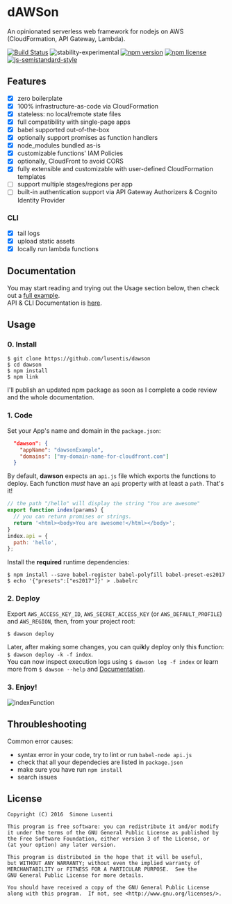 
# dAWSon
An opinionated serverless web framework for nodejs on AWS (CloudFormation, API Gateway, Lambda).  

[![Build Status](https://travis-ci.org/lusentis/dawson.svg?branch=master)](https://travis-ci.org/lusentis/dawson)
![stability-experimental](https://img.shields.io/badge/stability-experimental-orange.svg)
[![npm version](https://img.shields.io/npm/v/dawson.svg?maxAge=3600)]()
[![npm license](https://img.shields.io/npm/l/dawson.svg?maxAge=2592000?style=plastic)]()
[![js-semistandard-style](https://img.shields.io/badge/code%20style-semistandard-brightgreen.svg?style=plastic)](https://github.com/Flet/semistandard)

## Features

* [X] zero boilerplate
* [X] 100% infrastructure-as-code via CloudFormation
* [X] stateless: no local/remote state files
* [X] full compatibility with single-page apps
* [X] babel supported out-of-the-box
* [X] optionally support promises as function handlers
* [X] node_modules bundled as-is
* [X] customizable functions' IAM Policies
* [X] optionally, CloudFront to avoid CORS
* [X] fully extensible and customizable with user-defined CloudFormation templates
* [ ] support multiple stages/regions per app
* [ ] built-in authentication support via API Gateway Authorizers & Cognito Identity Provider

### CLI
* [X] tail logs
* [X] upload static assets
* [X] locally run lambda functions

## Documentation

You may start reading and trying out the Usage section below, then check out a [full example](https://github.com/lusentis/dawson/tree/master/example/simple-1).  
API & CLI Documentation is [here](DOCS.md).


## Usage

### 0. Install

```
$ git clone https://github.com/lusentis/dawson
$ cd dawson
$ npm install
$ npm link
```

I'll publish an updated npm package as soon as I complete a code review and the whole documentation.


### 1. Code

Set your App's name and domain in the `package.json`:
```json
  "dawson": {
    "appName": "dawsonExample",
    "domains": ["my-domain-name-for-cloudfront.com"]
  }
```

By default, **dawson** expects an ```api.js``` file which exports the functions to deploy. Each function *must* have an ```api``` property with at least a ```path```. That's it!

```javascript
// the path "/hello" will display the string "You are awesome"
export function index(params) {
  // you can return promises or strings.
  return '<html><body>You are awesome!</html></body>';
}
index.api = {
  path: 'hello',
};
```

Install the **required** runtime dependencies:

```
$ npm install --save babel-register babel-polyfill babel-preset-es2017
$ echo '{"presets":["es2017"]}' > .babelrc
```

### 2. Deploy

Export ```AWS_ACCESS_KEY_ID```, ```AWS_SECRET_ACCESS_KEY``` (or `AWS_DEFAULT_PROFILE`) and ```AWS_REGION```, then, from your project root:

```bash
$ dawson deploy
```

Later, after making some changes, you can qui**k**ly deploy only this **f**unction: `$ dawson deploy -k -f index`.  
You can now inspect execution logs using `$ dawson log -f index` or learn more from `$ dawson --help` and [Documentation](DOCS.md).

### 3. Enjoy!
![indexFunction](http://i.imgur.com/fJd3rHC.png)


## Throubleshooting

Common error causes:

* syntax error in your code, try to lint or run `babel-node api.js`
* check that all your dependecies are listed in `package.json`
* make sure you have run `npm install`
* search issues


## License

    Copyright (C) 2016  Simone Lusenti
    
    This program is free software: you can redistribute it and/or modify
    it under the terms of the GNU General Public License as published by
    the Free Software Foundation, either version 3 of the License, or
    (at your option) any later version.
    
    This program is distributed in the hope that it will be useful,
    but WITHOUT ANY WARRANTY; without even the implied warranty of
    MERCHANTABILITY or FITNESS FOR A PARTICULAR PURPOSE.  See the
    GNU General Public License for more details.
    
    You should have received a copy of the GNU General Public License
    along with this program.  If not, see <http://www.gnu.org/licenses/>.
